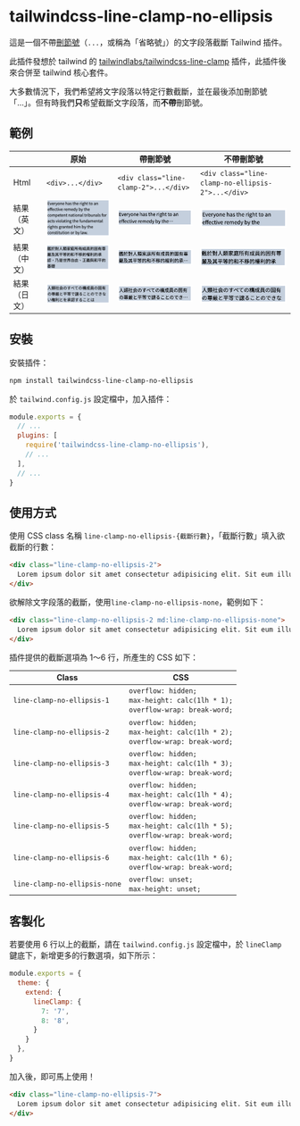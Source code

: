 # tailwindcss-line-clamp-no-ellipsis

這是一個不帶[刪節號](https://zh.wikipedia.org/zh-tw/省略号#)（`...`，或稱為「省略號」）的文字段落截斷 Tailwind 插件。

此插件發想於 tailwind 的 [tailwindlabs/tailwindcss-line-clamp](https://github.com/tailwindlabs/tailwindcss-line-clamp/tree/master) 插件，此插件後來合併至 tailwind 核心套件。

大多數情況下，我們希望將文字段落以特定行數截斷，並在最後添加刪節號「...」。但有時我們**只**希望截斷文字段落，而**不帶**刪節號。

## 範例

|              | 原始                                         | 帶刪節號                                               | 不帶刪節號                                                   |
| ------------ | -------------------------------------------- | ------------------------------------------------------ | ------------------------------------------------------------ |
| Html         | `<div>...</div>`                             | `<div class="line-clamp-2">...</div>`                  | `<div class="line-clamp-no-ellipsis-2">...</div>`            |
| 結果（英文） | ![en original](./src/images/en-original.png) | ![en with ellipsis](./src/images/en-with-ellipsis.png) | ![en without ellipsis](./src/images/en-without-ellipsis.png) |
| 結果（中文） | ![ch original](./src/images/ch-original.png) | ![ch with ellipsis](./src/images/ch-with-ellipsis.png) | ![ch without ellipsis](./src/images/ch-without-ellipsis.png) |
| 結果（日文） | ![jp original](./src/images/jp-original.png) | ![jp original](./src/images/jp-with-ellipsis.png)      | ![jp without ellipsis](./src/images/jp-without-ellipsis.png) |

## 安裝

安裝插件：

```sh
npm install tailwindcss-line-clamp-no-ellipsis
```

於 `tailwind.config.js` 設定檔中，加入插件：

```js
module.exports = {
  // ...
  plugins: [
    require('tailwindcss-line-clamp-no-ellipsis'),
    // ...
  ],
  // ...
}
```

## 使用方式

使用 CSS class 名稱 `line-clamp-no-ellipsis-{截斷行數}`，「截斷行數」填入欲截斷的行數：

```html
<div class="line-clamp-no-ellipsis-2">
  Lorem ipsum dolor sit amet consectetur adipisicing elit. Sit eum illum modi nobis nisi similique quasi obcaecati, ipsa eos quaerat.
</div>
```

欲解除文字段落的截斷，使用`line-clamp-no-ellipsis-none`，範例如下：

```html
<div class="line-clamp-no-ellipsis-2 md:line-clamp-no-ellipsis-none">
  Lorem ipsum dolor sit amet consectetur adipisicing elit. Sit eum illum modi nobis nisi similique quasi obcaecati, ipsa eos quaerat.
</div>
```

插件提供的截斷選項為 1～6 行，所產生的 CSS 如下：

| Class                         | CSS                                                                                     |
| ----------------------------- | --------------------------------------------------------------------------------------- |
| `line-clamp-no-ellipsis-1`    | `overflow: hidden;` <br> `max-height: calc(1lh * 1);` <br> `overflow-wrap: break-word;` |
| `line-clamp-no-ellipsis-2`    | `overflow: hidden;` <br> `max-height: calc(1lh * 2);` <br> `overflow-wrap: break-word;` |
| `line-clamp-no-ellipsis-3`    | `overflow: hidden;` <br> `max-height: calc(1lh * 3);` <br> `overflow-wrap: break-word;` |
| `line-clamp-no-ellipsis-4`    | `overflow: hidden;` <br> `max-height: calc(1lh * 4);` <br> `overflow-wrap: break-word;` |
| `line-clamp-no-ellipsis-5`    | `overflow: hidden;` <br> `max-height: calc(1lh * 5);` <br> `overflow-wrap: break-word;` |
| `line-clamp-no-ellipsis-6`    | `overflow: hidden;` <br> `max-height: calc(1lh * 6);` <br> `overflow-wrap: break-word;` |
| `line-clamp-no-ellipsis-none` | `overflow: unset;` <br> `max-height: unset;`                                            |

## 客製化

若要使用 6 行以上的截斷，請在 `tailwind.config.js` 設定檔中，於 `lineClamp` 鍵底下，新增更多的行數選項，如下所示：

```js
module.exports = {
  theme: {
    extend: {
      lineClamp: {
        7: '7',
        8: '8',
      }
    }
  },
}
```

加入後，即可馬上使用！

```html
<div class="line-clamp-no-ellipsis-7">
  Lorem ipsum dolor sit amet consectetur adipisicing elit. Sit eum illum modi nobis nisi similique quasi obcaecati, ipsa eos quaerat.
</div>
```
